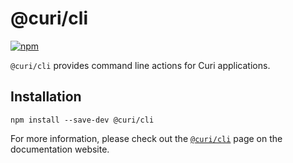# @curi/cli

[![npm][badge]][npm-link]

[badge]: https://img.shields.io/npm/v/@curi/cli.svg
[npm-link]: https://npmjs.com/package/@curi/cli

`@curi/cli` provides command line actions for Curi applications.

## Installation

```
npm install --save-dev @curi/cli
```

For more information, please check out the [`@curi/cli`](https://curi.js.org/packages/@curi/cli) page on the documentation website.
